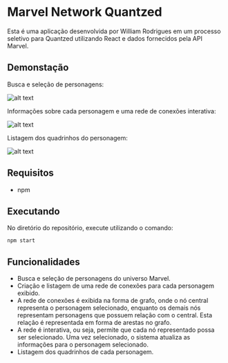 # Marvel Network Quantzed
Esta é uma aplicação desenvolvida por William Rodrigues em um processo seletivo para Quantzed utilizando React e dados fornecidos pela API Marvel.

## Demonstação
Busca e seleção de personagens:

![alt text](https://i.ibb.co/Qj6JrhN/print01.png)

Informações sobre cada personagem e uma rede de conexões interativa:

![alt text](https://i.ibb.co/YZMgBdh/print02.png)

Listagem dos quadrinhos do personagem:

![alt text](https://i.ibb.co/9918gG3/print03.png)

## Requisitos
- npm

## Executando
No diretório do repositório, execute utilizando o comando:
```
npm start
```

## Funcionalidades

- Busca e seleção de personagens do universo Marvel.
- Criação e listagem de uma rede de conexões para cada personagem exibido.
- A rede de conexões é exibida na forma de grafo, onde o nó central representa o personagem selecionado,  enquanto os demais nós representam personagens que possuem relação com o central. Esta relação é representada em forma de arestas no grafo.
- A rede é interativa, ou seja, permite que cada nó representado possa ser selecionado. Uma vez selecionado, o sistema atualiza as informações para o personagem selecionado.
- Listagem dos quadrinhos de cada personagem.


